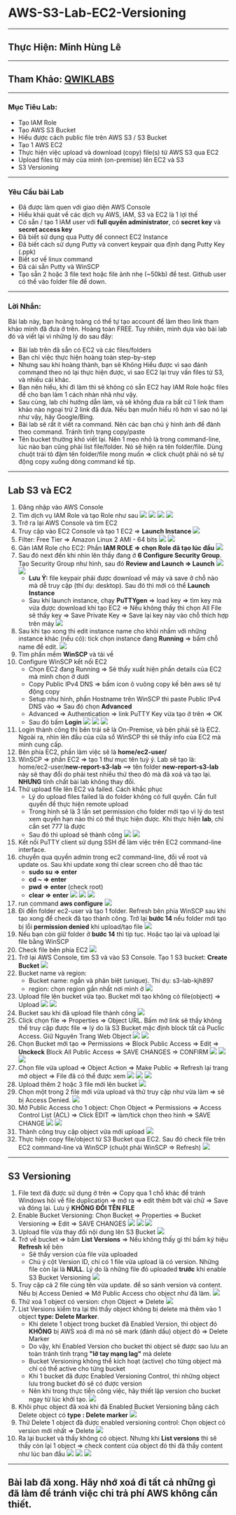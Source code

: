 # AWS-S3-Lab-EC2-Versioning
---
## Thực Hiện: Minh Hùng Lê
---
## Tham Khảo: [QWIKLABS](https://www.qwiklabs.com/focuses/15683?catalog_rank=%7B%22rank%22%3A2%2C%22num_filters%22%3A0%2C%22has_search%22%3Atrue%7D&parent=catalog&search_id=8468941)
---
### Mục Tiêu Lab:
* Tạo IAM Role
* Tạo AWS S3 Bucket
* Hiểu được cách public file trên AWS S3 / S3 Bucket
* Tạo 1 AWS EC2
* Thực hiện việc upload và download (copy) file(s) từ AWS S3 qua EC2
* Upload files từ máy của mình (on-premise) lên EC2 và S3
* S3 Versioning 
---
### Yêu Cầu bài Lab
* Đã được làm quen với giao diện AWS Console
* Hiểu khái quát về các dịch vụ AWS, IAM, S3 và EC2 là 1 lợi thế
* Có sẵn / tạo 1 IAM user với **full quyền administrator**, có **secret key** và **secret access key**
* Đã biết sử dụng qua Putty để connect EC2 Instance
* Đã biết cách sử dụng Putty và convert keypair qua định dạng Putty Key (.ppk)
* Biết sơ về linux command
* Đã cài sẵn Putty và WinSCP
* Tạo sẵn 2 hoặc 3 file text hoặc file ảnh nhẹ (~50kb) để test. Github user có thể vào folder file để down.
--- 
### Lời Nhắn: 
Bài lab này, bạn hoàng toàng có thể tự tạo account để làm theo link tham khảo mình đã đưa ở trên. Hoàng toàn FREE. Tuy nhiên, mình dựa vào bài lab đó và viết lại vì những lý do sau đây:
* Bài lab trên đã sẵn có EC2 và các files/folders
* Bạn chỉ việc thực hiện hoàng toàn step-by-step
* Nhưng sau khi hoàng thành, bạn sẽ Không Hiểu được vì sao đánh command theo nó lại thực hiện được, vì sao EC2 lại truy vấn files từ S3, và nhiều cái khác.
* Bạn nên hiểu, khi đi làm thì sẽ không có sẵn EC2 hay IAM Role hoặc files để cho bạn làm 1 cách nhàn nhã như vậy. 
* Sau cùng, lab chỉ hướng dẫn làm, và sẽ không đưa ra bất cứ 1 link tham khảo nào ngoại trừ 2 link đã đưa. Nếu bạn muốn hiểu rõ hơn vì sao nó lại như vậy, hãy Google/Bing. 
* Bài lab sẽ rất ít viết ra command. Nên các bạn chú ý hình ảnh để đánh theo command. Tránh tình trạng copy/paste
* Tên bucket thường khó viết lại. Nên 1 mẹo nhỏ là trong command-line, lúc nào bạn cũng phải list file/folder. Nó sẽ hiện ra tên folder/file. Dùng chuột trái tô đậm tên folder/file mong muốn => click chuột phải nó sẽ tự động copy xuống dòng command kế típ. 
---

## Lab S3 và EC2
1. Đăng nhập vào AWS Console
2. Tìm dịch vụ IAM Role và tạo Role như sau
![](images/iam-console-role-ec2.jpg)
![](images/iam-console-role-ec2-s3-full-access.jpg)
![](images/iam-console-role-ec2-s3-full-access-add-tag.jpg)
![](images/iam-console-role-ec2-s3-full-access-review-create.jpg)
3. Trở ra lại AWS Console và tìm EC2
4. Truy cập vào EC2 Console và tạo 1 EC2 => **Launch Instance**
![](images/ec2-console.jpg)
5. Filter: Free Tier => Amazon Linux 2 AMI - 64 bits
![](images/ec2-console-free-tier-filter-amazon-linux2-64bit.jpg)
![](images/ec2-console-t2-micro.jpg)
6. Gán IAM Role cho EC2: Phần **IAM ROLE => chọn Role đã tạo lúc đầu**
![](images/ec2-console-attach-iam-role.jpg)
7. Sau đó next đến khi nhìn lên thấy đang ở **6 Configure Security Group**. Tạo Security Group như hình, sau đó **Review and Launch => Launch**
![](images/ec2-console-security-group.jpg)
![](images/ec2-console-review-launch.jpg)
    * **Lưu Ý:** file keypair phải được download về máy và save ở chỗ nào mà dễ truy cập (thí dụ: desktop). Sau đó thì mới có thể **Launch Instance**
    * Sau khi launch instance, chạy **PuTTYgen** => load key => tìm key mà vừa được download khi tạo EC2 => Nếu không thấy thì chọn All File sẽ thấy key => Save Private Key => Save lại key này vào chỗ thích hợp trên máy
![](images/ec2-console-create-new-keypair.jpg)
8. Sau khi tạo xong thì edit instance name cho khỏi nhầm với những instance khác (nếu có): tick chọn instance đang **Running** => bấm chỗ name để edit. 
![](images/ec2-console-edit-instance-name.jpg)
9. Tìm phần mềm **WinSCP** và tải về 
10. Configure WinSCP kết nối EC2
    * Chọn EC2 đang Running => Sẽ thấy xuất hiện phần details của EC2 mà mình chọn ở dưới
    * Copy Public IPv4 DNS => bấm icon ô vuông copy kế bên aws sẽ tự động copy
    * Setup như hình, phần Hostname trên WinSCP thì paste Public IPv4 DNS vào => Sau đó chọn **Advanced** 
    * Advanced => Authentication => link PuTTY Key vừa tạo ở trên => OK
    * Sau đó bấm **Login**
![](images/win-scp-config-logging-ec2.jpg)
![](images/win-scp-config-logging-ec2-Advanced-putty-key-AUTHENTICATION.jpg)
![](images/win-scp-config-logging-ec2-YES-To-Connect.jpg)
11. Login thành công thì bên trái sẽ là On-Premise, và bên phải sẽ là EC2. Ngoài ra, nhìn lên đầu của cửa sổ WinSCP thì sẽ thấy info của EC2 mà mình cung cấp.
12. Bên phía EC2, phần làm việc sẽ là **home/ec2-user/**
13. WinSCP => phần EC2 => tạo 1 thư mục tên tuỳ ý. Lab sẽ tạo là: home/ec2-user/**new-report-s3-lab** ==> tên folder **new-report-s3-lab** này sẽ thay đổi do phải test nhiều thứ theo đó mà đã xoá và tạo lại. **NHƯNG** tính chất bài lab không thay đổi. 
14. Thử upload file lên EC2 và failed. Cách khắc phục
    * Lý do upload files failed là do folder không có full quyền. Cần full quyền để thực hiện remote upload
    * Trong hình sẽ là 3 lần set permission cho folder mới tạo vì lý do test xem quyền hạn nào thì có thể thực hiện được. Khi thực hiện **lab**, chỉ cần set 777 là được
    * Sau đó thì upload sẽ thành công
![](images/win-scp-File-COPY-Drag-Drop-Error.jpg)
![](images/win-scp-File-COPY-Error-FIX-Grant-Permission-FULL.jpg)
15. Kết nối PuTTY client sử dụng SSH để làm việc trên EC2 command-line interface.
16. chuyển qua quyền admin trong ec2 command-line, đổi về root và update os. Sau khi update xong thì clear screen cho dễ thao tác
    * **sudo su => enter**
    * **cd ~ => enter**
    * **pwd => enter** (check root)
    * **clear => enter**
![](images/amazon-linux-2-t2micro-grant-admin-update-os.jpg)
![](images/amazon-linux-2-t2micro-grant-admin-update-os-CONFIRM.jpg)
![](images/amazon-linux-2-t2micro-update-Finished-ClearSCR.jpg)
17. run command **aws configure**
![](images/amazon-linux-2-t2micro-aws-configure.jpg)
18. Đi đến folder ec2-user và tạo 1 folder. Refresh bên phía WinSCP sau khi tạo xong để check đã tạo thành công. Trở lại **bước 14** nếu folder mới tạo bị lỗi **permission denied** khi upload/tạo file
![](images/amazon-linux-2-t2micro-make-directory.jpg) 
19. Nếu bạn còn giữ folder ở **bước 14** thì típ tục. Hoặc tạo lại và upload lại file bằng WinSCP
20. Check file bên phía EC2
![](images/amazon-linux-2-t2micro-check-NEW-upload-files.jpg) 
21. Trở lại AWS Console, tìm S3 và vào S3 Console. Tạo 1 S3 bucket: **Create Bucket**
![](images/s3-console-create-bucket.jpg)
22. Bucket name và region: 
    * Bucket name: ngắn và phân biệt (unique). Thí dụ: s3-lab-kjh897
    * region: chọn region gần nhất nơi mình ở
![](images/s3-console-buket-name-region-create.jpg)
23. Upload file lên bucket vừa tạo. Bucket mới tạo không có file(object) => Upload
![](images/s3-console-buket-nofile.jpg)
![](images/s3-console-add-upload-file.jpg)
24. Bucket sau khi đã upload file thành công
![](images\s3-console-AFTER-uploadfile.jpg)
25. Click chọn file => Properties => Object URL. Bấm mở link sẽ thấy không thể truy cập được file => lý do là S3 Bucket  mặc định block tất cả Puclic Access. Giữ Nguyên Trang Web Object
![](images/s3-console-file-object-URL.jpg)
![](images/s3-console-blocked-public-access-by-default.jpg)
26. Chọn Bucket mới tạo => Permissions => Block Public Access => Edit => **Unckeck** Block  All Public Access => SAVE CHANGES => CONFIRM
![](images/s3-console-bucket-permissions.jpg)
![](images/s3-console-bucket-permissions-UNCHECK-BLOCK-Public-Access.jpg)
![](images\s3-console-bucket-permissions-UNCHECK-BLOCK-Public-Access-CONFIRM.jpg)
27. Chọn file vừa upload => Object Action => Make Public => Refresh lại trang mở object => File đã có thể được xem
![](images/s3-console-object-option-MAKE-PUBLIC.jpg)
![](images/s3-console-object-option-MAKE-PUBLIC-Finalised.jpg)
![](images/s3-object-public-now.jpg)
28. Upload thêm 2 hoặc 3 file mới lên bucket
![](images/Upload-NewFile-to-S3.jpg)
29. Chọn một trong 2 file mới vừa upload và thử truy cập như vừa làm => sẽ bị Access Denied.
![](images/New-Uploaded-file-Public-Access-Denied.jpg)
30. Mở Public Access cho 1 object: Chọn Object => Permissions => Access Control List (ACL) => Click EDIT => làm/tick chọn theo hình => SAVE CHANGE
![](images/New-Uploaded-file-Permissions-EDIT.jpg)
![](images/New-Uploaded-file-Permissions-EDIT-EveryOne-PublicAccess.jpg)
31. Thành công truy cập object vừa mới upload
![](images/New-Uploaded-file-Public-Access-Succeed.jpg)
32. Thực hiện copy file/object từ S3 Bucket qua EC2. Sau đó check file trên EC2 command-line và WinSCP (chuột phải WinSCP => Refresh)
![](images/New-Uploaded-file-WinSCP-Refresh-t2micro-check-list.jpg)
---
## S3 Versioning 
1. File text đã được sử dụng ở trên => Copy qua 1 chỗ khác để tránh Windows hỏi về file duplication => mở ra => edit thêm bớt vài chữ => Save và đóng lại. Lưu ý **KHÔNG ĐỔI TÊN FILE**
2. Enable Bucket Versioning: Chọn Bucket => Properties => Bucket Versioning => Edit => SAVE CHANGES
![](images/s3-console-EDIT-Bucket-Versioning.jpg)
![](images/s3-console-ENABLE-Bucket-Versioning.jpg)
![](images/s3-console-ENABLE-Bucket-Versioning-Succeed.jpg)
3. Upload file vừa thay đổi nội dung lên S3 Bucket
![](images/Versioning-upload-samefile-content-difference.jpg)
4. Trở về bucket => bấm **List Versions** => Nếu không thấy gì thì bấm ký hiệu **Refresh** kế bên
    * Sẽ thấy version của file vừa uploaded
    * Chú ý cột Version ID, chỉ có 1 file vừa upload là có version. Những file còn lại là **NULL**. Lý do là những file đó uploaded **trước** khi enable S3 Bucket Versioning
![](images/Versioning-2-version-of-a-file.jpg)
5. Truy cập cả 2 file cùng tên vừa update. để so sánh version và content. Nếu bị Access Denied => Mở Public Access cho object như đã làm.
![](images/Versioning-Check-Content-After-Enable-Version-Control.jpg)
6. Thử xoá 1 object có version: chọn Object => Delete 
![](images/Versioning-TRYING-to-Delete-Versioning-Object.jpg)
7. List Versions kiểm tra lại thì thấy object không bị delete mà thêm vào 1 object **type: Delete Marker**. 
    * Khi delete 1 object trong bucket đã Enabled Version, thì object đó **KHÔNG** bị AWS xoá đi mà nó sẽ mark (đánh dấu) object đó => Delete Marker
    * Do vậy, khi Enabled Version cho bucket thì object sẽ được sao lưu an toàn tránh tình trạng **"lỡ tay mạng lag"** mà delete
    * Bucket Versioning không thể kích hoạt (active) cho từng object mà chỉ có thể active cho từng bucket
    * Khi 1 bucket đã được Enabled Versioning Control, thì những object lưu trong bucket đó sẽ có được version
    * Nên khi trong thực tiễn công việc, hãy thiết lập version cho bucket ngay từ lúc khởi tạo. 
![](images/Versioning-AFTER-DELETE-Versioned-FILE-LISTING-VERSION.jpg)
8. Khôi phục object đã xoá khi đã Enabled Bucket Versioning bằng cách Delete object có **type : Delete marker**
![](images/Versioning-Delete-A-DELETE-MARKER-FILE.jpg)
9. Thử Delete 1 object đã được enabled versioning control: Chọn object có version mới nhất => Delete 
![](images/Versioning-DELETE-A-Version-OF-A-File.jpg)
10. Ra lại bucket và thấy không có object. Nhưng khi **List versions**
thì sẽ thấy còn lại 1 object => check content của object đó thì đã thấy content như lúc ban đầu
![](images/Versioning-AFTER-DELETE-Versioned-FILE.jpg)
![](images/Versioning-Object-Check-After-Delete-A-Version-of-An-Object.jpg)
![](images/Versioning-AFTER-DELETE-A-VersionedFile-Checking-content-AGAIN.jpg)
---
## Bài lab đã xong. Hãy nhớ xoá đi tất cả những gì đã làm để tránh việc chi trả phí AWS không cần thiết.

